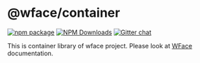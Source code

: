 # @wface/container

[![npm package](https://img.shields.io/npm/v/@wface/container/latest.svg)](https://www.npmjs.com/package/@wface/container)
[![NPM Downloads](https://img.shields.io/npm/dt/@wface/container.svg?style=flat)](https://npmcharts.com/compare/@wface/container?minimal=true)
[![Gitter chat](https://badges.gitter.im/gitterHQ/gitter.png)](https://gitter.im/wface-im/community)

This is container library of wface project. Please look at [WFace](http://wface.digiturk.io) documentation. 
